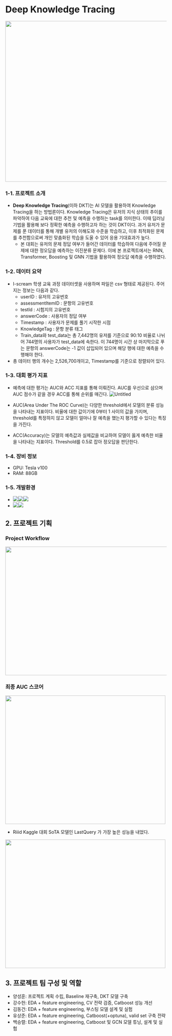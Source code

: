 # Deep Knowledge Tracing
<img src="https://user-images.githubusercontent.com/55279227/218374419-3382bc6e-ae7f-46ae-af04-e20b88764544.JPG" width="800" height="500"/>

### **1-1. 프로젝트 소개**

- **Deep Knowledge Tracing**(이하 DKT)는 AI 모델을 활용하여 Knowledge Tracing을 하는 방법론이다. Knowledge Tracing은 유저의 지식 상태의 추이를 파악하여 다음 교육에 대한 추천 및 예측을 수행하는 task를 의미한다. 이때 딥러닝 기법을 활용해 보다 정확한 예측을 수행하고자 하는 것이 DKT이다. 과거 유저가 문제를 푼 데이터를 통해 개별 유저의 이해도와 수준을 학습하고, 이후 최적화된 문제를 추천함으로써 개인 맞춤화된 학습을 도울 수 있어 응용 기대효과가 높다.
    - 본 대회는 유저의 문제 정답 여부가 들어간 데이터를 학습하여 다음에 주어질 문제에 대한 정오답을 예측하는 이진분류 문제다. 이에 본 프로젝트에서는 RNN, Transformer, Boosting 및 GNN 기법을 활용하여 정오답 예측을 수행하였다.


### **1-2. 데이터 요약**

- I-scream 학생 교육 과정 데이터셋을 사용하며 파일은 csv 형태로 제공된다. 주어지는 정보는 다음과 같다.
    - userID : 유저의 고유번호
    - assessmentItemID : 문항의 고유번호
    - testId : 시험지의 고유번호
    - answerCode : 사용자의 정답 여부
    - Timestamp : 사용자가 문제를 풀기 시작한 시점
    - KnowledgeTag : 문항 분류 태그
    - Train_data와 test_data는 총 7,442명의 유저를 기준으로 90:10 비율로 나뉘어 744명의 사용자가 test_data에 속한다. 이 744명이 시간 상 마지막으로 푸는 문항의 answerCode는 -1 값이 삽입되어 있으며 해당 행에 대한 예측을 수행해야 한다.
- 총 데이터 행의 개수는 2,526,700개이고, Timestamp를 기준으로 정렬되어 있다.

### **1-3. 대회 평가 지표**

- 예측에 대한 평가는 AUC와 ACC 지표를 통해 이뤄진다. AUC를 우선으로 삼으며 AUC 점수가 같을 경우 ACC를 통해 순위를 매긴다.
    ![Untitled](https://user-images.githubusercontent.com/55279227/218373814-5cfadd55-8d48-459b-b4a0-d0f157c188b6.png)

    
- AUC(Area Under The ROC Curve)는 다양한 threshold에서 모델의 분류 성능을 나타내는 지표이다. 비율에 대한 값이기에 0부터 1 사이의 값을 가지며, threshold를 특정하지 않고 모델이 얼마나 잘 예측을 했는지 평가할 수 있다는 특징을 가진다.
- ACC(Accuracy)는 모델의 예측값과 실제값을 비교하여 모델이 옳게 예측한 비율을 나타내는 지표이다. Threshold를 0.5로 잡아 정오답을 판단한다.

### **1-4. 장비 정보**

- GPU: Tesla v100
- RAM: 88GB

### **1-5.** **개발환경**

- <img src="https://img.shields.io/badge/github-181717?style=for-the-badge&logo=github&logoColor=white"><img src="https://img.shields.io/badge/vsc-007ACC?style=for-the-badge&logo=visualstudiocode&logoColor=white"><img src="https://img.shields.io/badge/anaconda-44A833?style=for-the-badge&logo=anaconda&logoColor=white">
- <img src="https://img.shields.io/badge/pytorch-lightning-792EE5?style=for-the-badge&logo=pytorchlightning&logoColor=white"><img src="https://img.shields.io/badge/w&b-FFBE00?style=for-the-badge&logo=weightsandbiases&logoColor=white">


## 2. 프로젝트 기획

### Project Workflow
<img src="https://user-images.githubusercontent.com/55279227/218373655-da1cd584-1d72-458a-9523-d7e201f3ab24.jpg" width="750" height="400"/>

### 최종 AUC 스코어
<img src="https://user-images.githubusercontent.com/55279227/218373739-bbfb4e65-a1bf-4cc7-97a4-12b0584315cd.png" width="500" height="400"/>

- Riiid Kaggle 대회 SoTA 모델인 LastQuery 가 가장 높은 성능을 내었다.
<img src="https://user-images.githubusercontent.com/55279227/218374163-443a15bf-1e6d-4840-9dcd-609fd6369247.jpg" width="500" height="400"/>

## 3. 프로젝트 팀 구성 및 역할

- 양성훈: 프로젝트 계획 수립, Baseline 재구축, DKT 모델 구축
- 강수헌: EDA + feature engineering, CV 전략 검증, Catboost 성능 개선
- 김동건: EDA + feature engineering, 부스팅 모델 설계 및 실험
- 유상준: EDA + feature engineering, Catboost(+optuna), valid set 구축 전략
- 백승렬: EDA + feature engineering, Catboost 및 GCN 모델 튜닝, 설계 및 실험
